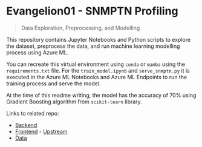 # Evangelion01 - SNMPTN Profiling

> Data Exploration, Preprocessing, and Modelling

This repository contains Jupyter Notebooks and Python scripts to explore the dataset, preprocess the data, and run machine learning modelling process using Azure ML.

You can recreate this virtual environment using `conda` or `mamba` using the `requirements.txt` file. For the `train_model.ipynb` and `serve_snmptn.py` it is executed in the Azure ML Notebooks and Azure ML Endpoints to run the training process and serve the model.

At the time of this readme writing, the model has the accuracy of 70% using Gradient Boosting algorithm from `scikit-learn` library.

Links to related repo:

- [Backend](https://github.com/fahminlb33/azurehackathon2022_backend)
- [Frontend](https://github.com/fahminlb33/azurehackathon2022_frontend) - [Upstream](https://github.com/ImBIOS/azurehackathon2022_frontend)
- [Data](https://github.com/fahminlb33/azurehackathon2022_data)
